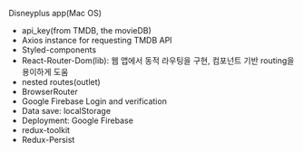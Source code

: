 Disneyplus app(Mac OS)

- api_key(from TMDB, the movieDB)
- Axios instance for requesting TMDB API
- Styled-components
- React-Router-Dom(lib): 웹 앱에서 동적 라우팅을 구현, 컴포넌트 기반 routing을 용이하게 도움
- nested routes(outlet)
- BrowserRouter
- Google Firebase Login and verification
- Data save: localStorage
- Deployment: Google Firebase
- redux-toolkit
- Redux-Persist

